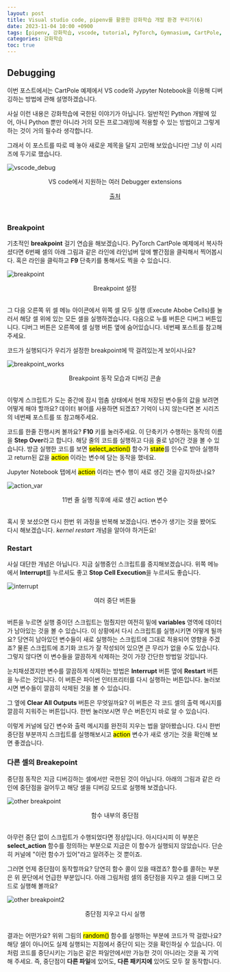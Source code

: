 ```yaml
---
layout: post
title: Visual studio code, pipenv를 활용한 강화학습 개발 환경 꾸리기(6)
date: 2023-11-04 10:00 +0900
tags: [pipenv, 강화학습, vscode, tutorial, PyTorch, Gymnasium, CartPole, debug, Jupyter Notebook]
categories: 강화학습
toc: true
---
```


## Debugging

이번 포스트에서는 CartPole 예제에서 VS code와 Jypyter Notebook을 이용해 디버깅하는 방법에 관해 설명하겠습니다.

사실 이런 내용은 강화학습에 국한된 이야기가 아닙니다.
일반적인 Python 개발에 있어, 아니 Python 뿐만 아니라 거의 모든 프로그래밍에 적용할 수 있는 방법이고 그렇게 하는 것이 거의 필수라 생각합니다.

그래서 이 포스트를 따로 떼 놓아 새로운 제목을 달지 고민해 보았습니다만 그냥 이 시리즈에 두기로 했습니다.

![vscode_debug](/assets/img/RL_6/vscode_debug.png)
<center>VS code에서 지원하는 여러 Debugger extensions</center>
<p align="center">
  <a href="https://code.visualstudio.com/docs/editor/debugging">출처</a>
</p>

<br/>

### Breakpoint

기초적인 __breakpoint__ 걸기 연습을 해보겠습니다.
PyTorch CartPole 예제에서 복사하셨다면 6번째 셀의 아래 그림과 같은 라인에 라인넘버 앞에 빨간점을 클릭해서 찍어봅시다.
혹은 라인을 클릭하고 __F9__ 단축키를 통해서도 찍을 수 있습니다.

![breakpoint](/assets/img/RL_6/breakpoint.png)
<center>Breakpoint 설정</center>
<br/>

그 다음 오른쪽 위 셀 메뉴 아이콘에서 위쪽 셀 모두 실행 (Execute Abobe Cells)를 눌러서 해당 셀 위에 있는 모든 셀을 실행하겠습니다.
다음으로 누를 버튼은 디버그 버튼입니다.
디버그 버튼은 오른쪽에 셀 실행 버튼 옆에 숨어있습니다.
네번째 포스트를 참고해주세요.

코드가 실행되다가 우리가 설정한 breakpoint에 딱 걸려있는게 보이시나요?

![breakpoint_works](/assets/img/RL_6/breakpoint_works.png)
<center>Breakpoint 동작 모습과 디버깅 콘솔</center>
<br/>

이렇게 스크립트가 도는 중간에 잠시 멈춤 상태에서 현재 저장된 변수들의 값을 보려면 어떻게 해야 할까요?
데이터 뷰어를 사용하면 되겠죠?
기억이 나지 않는다면 본 시리즈의 네번째 포스트를 또 참고해주세요.

코드를 한줄 진행시켜 볼까요?
__F10__ 키를 눌러주세요.
이 단축키가 수행하는 동작의 이름을 <strong>Step Over</strong>라고 합니다.
해당 줄의 코드를 실행하고 다음 줄로 넘어간 것을 볼 수 있습니다.
방금 실행한 코드를 보면 <mark>select_action()</mark> 함수가 <mark>state</mark>를 인수로 받아 실행하고 return된 값을 <mark>action</mark> 이라는 변수에 담는 동작을 했네요.

Jupyter Notebook 탭에서 <mark>action</mark> 이라는 변수 행이 새로 생긴 것을 감지하셨나요?

![action_var](/assets/img/RL_6/action_var.png)
<center>11번 줄 실행 직후에 새로 생긴 action 변수</center>
<br/>

혹시 못 보셨으면 다시 한번 위 과정을 반복해 보겠습니다.
변수가 생기는 것을 봤어도 다시 해보겠습니다.
<em>kernel restart</em> 개념을 알아야 하거든요!

### Restart

사실 대단한 개념은 아닙니다.
지금 실행중인 스크립트를 중지해보겠습니다.
위쪽 메뉴에서 <strong>Interrupt</strong>를 누르셔도 좋고 <strong>Stop Cell Execution</strong>을 누르셔도 좋습니다.

![interrupt](/assets/img/RL_6/interrupt.png)
<center>여러 중단 버튼들</center>
<br/>

버튼을 누르면 실행 중이던 스크립트는 멈췄지만 여전히 밑에 <strong>variables</strong> 영역에 데이터가 남아있는 것을 볼 수 있습니다.
이 상황에서 다시 스크립트를 실행시키면 어떻게 될까요?
당연히 남아있던 변수들이 새로 실행하는 스크립트에 그대로 적용되어 영향을 주겠죠?
물론 스크립트에 초기화 코드가 잘 작성되어 있으면 큰 무리가 없을 수도 있습니다.
그렇지 않다면 이 변수들을 깔끔하게 삭제하는 것이 가장 간단한 방법일 것입니다.

눈치채셨겠지만 변수를 깔끔하게 삭제하는 방법은 <strong>Interrupt</strong> 버튼 옆에 <strong>Restart</strong> 버튼을 누르는 것입니다.
이 버튼은 파이썬 인터프리터를 다시 실행하는 버튼입니다.
눌러보시면 변수들이 깔끔히 삭제된 것을 볼 수 있습니다.

그 옆에 <strong>Clear All Outputs</strong> 버튼은 무엇일까요?
이 버튼은 각 코드 셀의 출력 메시지를 깔끔히 지워주는 버튼입니다.
한번 눌러보시면 무슨 버튼인지 바로 알 수 있습니다.

이렇게 커널에 담긴 변수와 출력 메시지를 완전히 지우는 법을 알아봤습니다.
다시 한번 중단점 부분까지 스크립트를 실행해보시고 <mark>action</mark> 변수가 새로 생기는 것을 확인해 보면 좋겠습니다.

### 다른 셀의 Breakepoint

중단점 동작은 지금 디버깅하는 셀에서만 국한된 것이 아닙니다.
아래의 그림과 같은 라인에 중단점을 걸어두고 해당 셀을 디버깅 모드로 실행해 보겠습니다.

![other breakpoint](/assets/img/RL_6/other_breakpoint.png)
<center>함수 내부의 중단점</center>
<br/>

아무런 중단 없이 스크립트가 수행되었다면 정상입니다.
아시다시피 이 부분은 <strong>select_action</strong> 함수를 정의하는 부분으로 지금은 이 함수가 실행되지 않았습니다.
단순히 커널에 \"이런 함수가 있어\"라고 알려주는 것 뿐이죠.

그러면 언제 중단점이 동작할까요?
당연히 함수 콜이 있을 때겠죠?
함수를 콜하는 부분은 위 문단에서 언급한 부분입니다.
아래 그림처럼 셀의 중단점을 지우고 셀을 디버그 모드로 실행해 볼까요?

![other breakpoint2](/assets/img/RL_6/other_breakpoint2.png)
<center>중단점 지우고 다시 실행</center>
<br/>

결과는 어떤가요? 위위 그림의 <mark>random()</mark> 함수를 실행하는 부분에 코드가 딱 걸렸나요?
해당 셀이 아니어도 실제 실행되는 지점에서 중단이 되는 것을 확인하실 수 있습니다.
이처럼 코드를 중단시키는 기능은 같은 파일안에서만 가능한 것이 아니라는 것을 꼭 기억해 주세요.
즉, 중단점이 <strong>다른 파일</strong>에 있어도, <strong>다른 패키지에</strong> 있어도 모두 잘 동작합니다.